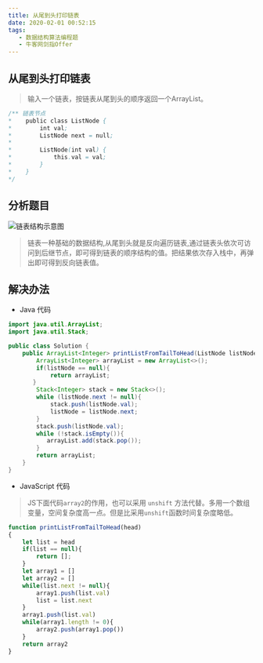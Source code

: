 ```yaml
---
title: 从尾到头打印链表
date: 2020-02-01 00:52:15
tags:  
   - 数据结构算法编程题
   - 牛客网剑指Offer
---
```

## 从尾到头打印链表
> 输入一个链表，按链表从尾到头的顺序返回一个ArrayList。
```Java
/** 链表节点
*    public class ListNode {
*        int val;
*        ListNode next = null;
*
*        ListNode(int val) {
*            this.val = val;
*        }
*    }
*/
```
## 分析题目
![链表结构示意图](http://blogqiniu.wangminwei.top/202002010106_129.png?/)

> 链表一种基础的数据结构,从尾到头就是反向遍历链表,通过链表头依次可访问到后继节点，即可得到链表的顺序结构的值。把结果依次存入栈中，再弹出即可得到反向链表值。

## 解决办法
- Java 代码
  
```Java
import java.util.ArrayList;
import java.util.Stack;

public class Solution {
    public ArrayList<Integer> printListFromTailToHead(ListNode listNode) {
        ArrayList<Integer> arrayList = new ArrayList<>();
        if(listNode == null){
            return arrayList;
       }
        Stack<Integer> stack = new Stack<>();
        while (listNode.next != null){
            stack.push(listNode.val);
            listNode = listNode.next;
        }
        stack.push(listNode.val);
        while (!stack.isEmpty()){
           arrayList.add(stack.pop());
        }
        return arrayList;
    }
}
```

- JavaScript 代码

> JS下面代码`array2`的作用，也可以采用 `unshift` 方法代替。多用一个数组变量，空间复杂度高一点。但是比采用`unshift`函数时间复杂度略低。

```JavaScript
function printListFromTailToHead(head)
{    
    let list = head
    if(list == null){
        return [];
    }
    let array1 = []
    let array2 = []
    while(list.next != null){
        array1.push(list.val)
        list = list.next
    }
    array1.push(list.val)
    while(array1.length != 0){
        array2.push(array1.pop())
    }
    return array2
}
```